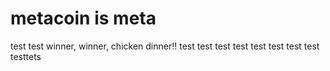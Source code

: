 # metacoin is meta

test
test
winner, winner, chicken dinner!!
test
test
test
test
test
test
test
test
testtets
